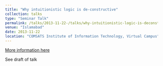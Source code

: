 ```yaml
---
title: "Why intuitionistic logic is de-constructive"
collection: talks
type: "Seminar Talk"
permalink: /talks/2013-11-22-/talks/why-intuitionistic-logic-is-deconstructive
venue: "Islamabad"
date: 2013-11-22
location: "COMSATS Institute of Information Technology, Virtual Campus"
---
```


[More information here](/files/why-intuitionistic-logic-is-deconstructive)

See draft of talk
